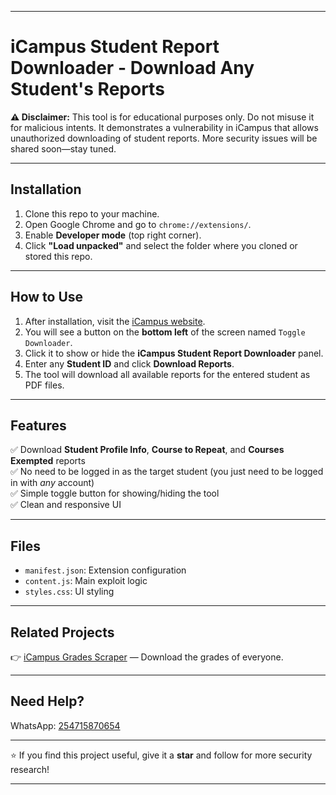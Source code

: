
---

# iCampus Student Report Downloader - Download Any Student's Reports

<!-- Disclaimer -->

**⚠️ Disclaimer:** This tool is for educational purposes only. Do not misuse it for malicious intents. It demonstrates a vulnerability in iCampus that allows unauthorized downloading of student reports. More security issues will be shared soon—stay tuned.

---

## Installation

1. Clone this repo to your machine.
2. Open Google Chrome and go to `chrome://extensions/`.
3. Enable **Developer mode** (top right corner).
4. Click **"Load unpacked"** and select the folder where you cloned or stored this repo.

---

## How to Use

1. After installation, visit the [iCampus website](https://icampus.ueab.ac.ke).
2. You will see a button on the **bottom left** of the screen named `Toggle Downloader`.
3. Click it to show or hide the **iCampus Student Report Downloader** panel.
4. Enter any **Student ID** and click **Download Reports**.
5. The tool will download all available reports for the entered student as PDF files.

---

## Features

✅ Download **Student Profile Info**, **Course to Repeat**, and **Courses Exempted** reports  
✅ No need to be logged in as the target student (you just need to be logged in with *any* account)  
✅ Simple toggle button for showing/hiding the tool  
✅ Clean and responsive UI  

---

## Files

- `manifest.json`: Extension configuration  
- `content.js`: Main exploit logic  
- `styles.css`: UI styling  

---

## Related Projects

👉 [iCampus Grades Scraper](https://github.com/gerkim62/icampus-grades-scraper) — Download the grades of everyone.

---

## Need Help?

WhatsApp: [254715870654](tel:+254715870654)

---

⭐ If you find this project useful, give it a **star** and follow for more security research!

---
